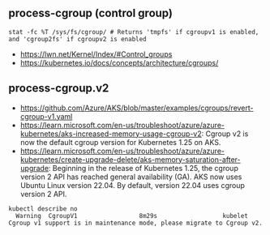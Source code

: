 ## process-cgroup (control group)

```
stat -fc %T /sys/fs/cgroup/ # Returns 'tmpfs' if cgroupv1 is enabled, and 'cgroup2fs' if cgroupv2 is enabled
```

- https://lwn.net/Kernel/Index/#Control_groups
- https://kubernetes.io/docs/concepts/architecture/cgroups/
  
## process-cgroup.v2

- https://github.com/Azure/AKS/blob/master/examples/cgroups/revert-cgroup-v1.yaml
- https://learn.microsoft.com/en-us/troubleshoot/azure/azure-kubernetes/aks-increased-memory-usage-cgroup-v2: Cgroup v2 is now the default cgroup version for Kubernetes 1.25 on AKS.
- https://learn.microsoft.com/en-us/troubleshoot/azure/azure-kubernetes/create-upgrade-delete/aks-memory-saturation-after-upgrade: Beginning in the release of Kubernetes 1.25, the cgroup version 2 API has reached general availability (GA). AKS now uses Ubuntu Linux version 22.04. By default, version 22.04 uses cgroup version 2 API.

```
kubectl describe no
  Warning  CgroupV1                 8m29s                  kubelet          Cgroup v1 support is in maintenance mode, please migrate to Cgroup v2.
```
